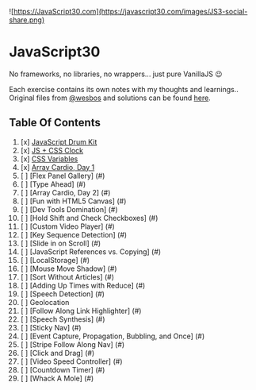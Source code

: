 ![https://JavaScript30.com](https://javascript30.com/images/JS3-social-share.png)

# JavaScript30

No frameworks, no libraries, no wrappers... just pure VanillaJS :wink:

Each exercise contains its own notes with my thoughts and learnings..
Original files from [@wesbos](https://twitter.com/wesbos) and solutions can be found [here](https://github.com/wesbos/JavaScript30).

## Table Of Contents

1.  [x] [JavaScript Drum Kit](./01%20-%20Javascript%20Drum%20Kit/)
2.  [x] [JS + CSS Clock](./02%20-%20JS%20+%20CSS%20Clock/)
3.  [x] [CSS Variables](./03%20-%20CSS%20Variables/)
4.  [x] [Array Cardio, Day 1](./04%20-%20Array%20Cardio%20-%201/)
5.  [ ] [Flex Panel Gallery] (#)
6.  [ ] [Type Ahead] (#)
7.  [ ] [Array Cardio, Day 2] (#)
8.  [ ] [Fun with HTML5 Canvas] (#)
9.  [ ] [Dev Tools Domination] (#)
10. [ ] [Hold Shift and Check Checkboxes] (#)
11. [ ] [Custom Video Player] (#)
12. [ ] [Key Sequence Detection] (#)
13. [ ] [Slide in on Scroll] (#)
14. [ ] [JavaScript References vs. Copying] (#)
15. [ ] [LocalStorage] (#)
16. [ ] [Mouse Move Shadow] (#)
17. [ ] [Sort Without Articles] (#)
18. [ ] [Adding Up Times with Reduce] (#)
19. [ ] [Speech Detection] (#)
20. [ ] Geolocation
21. [ ] [Follow Along Link Highlighter] (#)
22. [ ] [Speech Synthesis] (#)
23. [ ] [Sticky Nav] (#)
24. [ ] [Event Capture, Propagation, Bubbling, and Once] (#)
25. [ ] [Stripe Follow Along Nav] (#)
26. [ ] [Click and Drag] (#)
27. [ ] [Video Speed Controller] (#)
28. [ ] [Countdown Timer] (#)
29. [ ] [Whack A Mole] (#)
